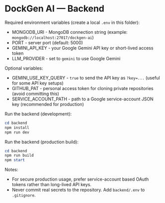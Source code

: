 # DockGen AI — Backend

Required environment variables (create a local `.env` in this folder):

- MONGODB_URI - MongoDB connection string (example: `mongodb://localhost:27017/dockgen-ai`)
- PORT - server port (default: 5000)
- GEMINI_API_KEY - your Google Gemini API key or short-lived access token
- LLM_PROVIDER - set to `gemini` to use Google Gemini

Optional variables:

- GEMINI_USE_KEY_QUERY - `true` to send the API key as `?key=...` (useful for some API key setups)
- GITHUB_PAT - personal access token for cloning private repositories (avoid committing this)
- SERVICE_ACCOUNT_PATH - path to a Google service-account JSON key (recommended for production)

Run the backend (development):

```powershell
cd backend
npm install
npm run dev
```

Run the backend (production build):

```powershell
cd backend
npm run build
npm start
```

Notes:
- For secure production usage, prefer service-account based OAuth tokens rather than long-lived API keys.
- Never commit real secrets to the repository. Add `backend/.env` to `.gitignore`.
